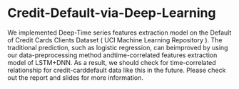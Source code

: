 # Credit-Default-via-Deep-Learning
We implemented Deep-Time series features extraction model on the Default of Credit Cards Clients Dataset ( UCI Machine Learning Repository ). The traditional prediction, such as logistic regression, can beimproved by using our data-preprocessing method andtime-correlated features extraction model of LSTM+DNN. As a result, we should check for time-correlated relationship for credit-carddefault data like this in the future. Please check out the report and slides for more information. 
